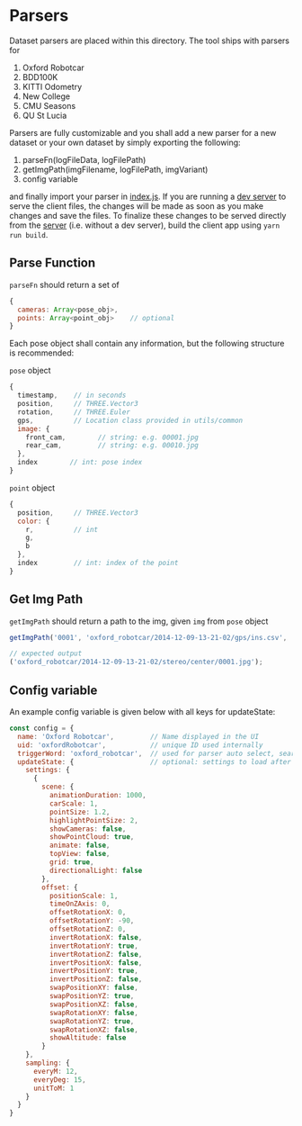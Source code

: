 # Parsers

Dataset parsers are placed within this directory. The tool ships with parsers for

1. Oxford Robotcar
1. BDD100K
1. KITTI Odometry
1. New College
1. CMU Seasons
1. QU St Lucia

Parsers are fully customizable and you shall add a new parser for a new dataset or your own dataset by simply exporting the following:

1. parseFn(logFileData, logFilePath)
1. getImgPath(imgFilename, logFilePath, imgVariant)
1. config variable

and finally import your parser in [index.js](index.js). If you are running a [dev server](/client/README.md#dev-server) to serve the client files, the changes will be made as soon as you make changes and save the files. To finalize these changes to be served directly from the [server](/server.js) (i.e. without a dev server), build the client app using `yarn run build`.

## Parse Function

`parseFn` should return a set of

```js
{
  cameras: Array<pose_obj>,
  points: Array<point_obj>    // optional
}
```

Each pose object shall contain any information, but the following structure is recommended:

`pose` object

```js
{
  timestamp,    // in seconds
  position,     // THREE.Vector3
  rotation,     // THREE.Euler
  gps,          // Location class provided in utils/common
  image: {
    front_cam,        // string: e.g. 00001.jpg
    rear_cam,         // string: e.g. 00010.jpg
  },
  index        // int: pose index
}

```

`point` object

```js
{
  position,     // THREE.Vector3
  color: {
    r,          // int
    g,
    b
  },
  index         // int: index of the point
}
```

## Get Img Path

`getImgPath` should return a path to the img, given `img` from `pose` object

```js
getImgPath('0001', 'oxford_robotcar/2014-12-09-13-21-02/gps/ins.csv', 'stereo_center');

// expected output
('oxford_robotcar/2014-12-09-13-21-02/stereo/center/0001.jpg');
```

## Config variable

An example config variable is given below with all keys for updateState:

```js
const config = {
  name: 'Oxford Robotcar',         // Name displayed in the UI
  uid: 'oxfordRobotcar',           // unique ID used internally
  triggerWord: 'oxford_robotcar',  // used for parser auto select, searched within filePath, can be string or regex
  updateState: {                   // optional: settings to load after poses are loaded
    settings: {
      {
        scene: {
          animationDuration: 1000,
          carScale: 1,
          pointSize: 1.2,
          highlightPointSize: 2,
          showCameras: false,
          showPointCloud: true,
          animate: false,
          topView: false,
          grid: true,
          directionalLight: false
        },
        offset: {
          positionScale: 1,
          timeOnZAxis: 0,
          offsetRotationX: 0,
          offsetRotationY: -90,
          offsetRotationZ: 0,
          invertRotationX: false,
          invertRotationY: true,
          invertRotationZ: false,
          invertPositionX: false,
          invertPositionY: true,
          invertPositionZ: false,
          swapPositionXY: false,
          swapPositionYZ: true,
          swapPositionXZ: false,
          swapRotationXY: false,
          swapRotationYZ: true,
          swapRotationXZ: false,
          showAltitude: false
        }
    },
    sampling: {
      everyM: 12,
      everyDeg: 15,
      unitToM: 1
    }
  }
}
```
